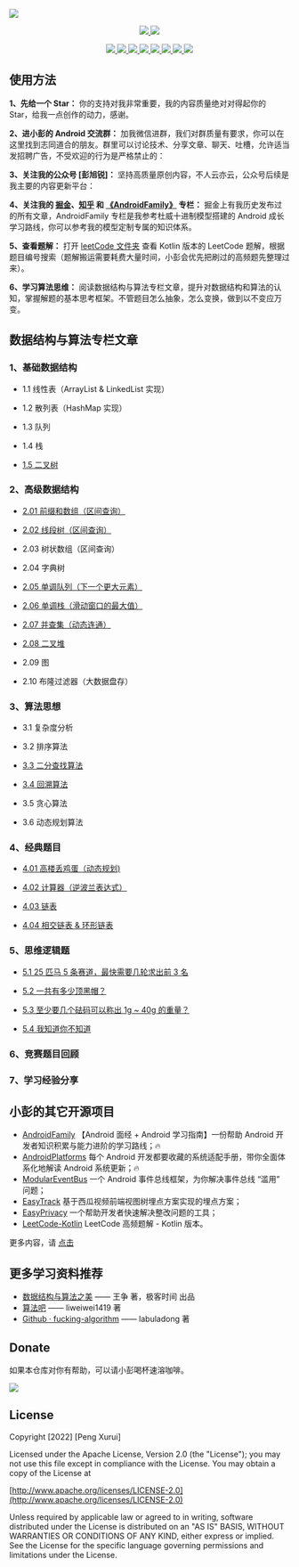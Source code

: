![](https://github.com/pengxurui/AndroidFamily/blob/master/images/Android_Banner.png)

<p align='center'>
  <a href="https://www.github.com/pengxurui" target="_blank">
    <img src="https://komarev.com/ghpvc/?username=pengxurui&style=flat&label=👁%20Views">
  </a>
  <a href="https://www.apache.org/licenses/LICENSE-2.0" target="_blank">
    <img src="https://img.shields.io/badge/license-Apache--2.0-informational.svg?style=flat">
  </a>
</p>

<p align='center'>
  <a href="https://www.github.com/pengxurui" target="_blank">
    <img src="https://img.shields.io/badge/作者-@小彭-brightgreen.svg?style=flat&logo=GitHub">
  </a>
  <a href="https://github.com/pengxurui/Android-NoteBook/raw/master/images/搜一搜公众号.png" target="_blank">
    <img src="https://img.shields.io/badge/公众号-彭旭锐-brightgreen.svg?style=flat&logo=WeChat">
  </a>
  <a href="https://juejin.cn/user/1063982987230392" target="_blank">
    <img src="https://img.shields.io/badge/🔥%20juejin-掘金-blue.svg?style=flat">
  </a>
  <a href="https://www.zhihu.com/people/pengxurui" target="_blank">
    <img src="https://img.shields.io/badge/zhihu-知乎-informational.svg?style=flat&logo=Zhihu">
  </a>
  <a href="https://www.toutiao.com/c/user/token/MS4wLjABAAAAbY-k9r66YVymjlqMaaGZJO67hCNYaNGa7PCoisQYmR4" target="_blank">
    <img src="https://img.shields.io/badge/toutiao-头条-red.svg?style=flat">
  </a>
  <a href="https://www.cnblogs.com/pengxurui/" target="_blank">
    <img src="https://img.shields.io/badge/cnblogs-博客园-green.svg?style=flat">
  </a>
  <a href="https://blog.csdn.net/pengxurui?spm=1000.2115.3001.5343" target="_blank">
    <img src="https://img.shields.io/badge/csdn-CSDN-9cf.svg?style=flat">
  </a>
  <a href="" target="_blank">
    <img src="https://img.shields.io/badge/jianshu-简书-orange.svg?style=flat">
  </a>
</p>

## 使用方法

**1、先给一个 Star：** 你的支持对我非常重要，我的内容质量绝对对得起你的 Star，给我一点创作的动力，感谢。

**2、进小彭的 Android 交流群：** 加我微信进群，我们对群质量有要求，你可以在这里找到志同道合的朋友。群里可以讨论技术、分享文章、聊天、吐槽，允许适当发招聘广告，不受欢迎的行为是严格禁止的：

**3、关注我的公众号 [彭旭锐]：** 坚持高质量原创内容，不人云亦云，公众号后续是我主要的内容更新平台：

**4、关注我的 [掘金](https://juejin.cn/user/1063982987230392)、[知乎](https://www.zhihu.com/people/pengxurui) 和 [《AndroidFamily》](https://github.com/pengxurui/AndroidFamily) 专栏：** 掘金上有我历史发布过的所有文章，AndroidFamily 专栏是我参考杜威十进制模型搭建的 Android 成长学习路线，你可以参考我的模型定制专属的知识体系。

**5、查看题解：** 打开 [leetCode 文件夹](https://github.com/pengxurui/LeetCode-Kotlin/tree/main/leetcode) 查看 Kotlin 版本的 LeetCode 题解，根据题目编号搜索（题解搬运需要耗费大量时间，小彭会优先把刷过的高频题先整理过来）。

**6、学习算法思维：** 阅读数据结构与算法专栏文章，提升对数据结构和算法的认知，掌握解题的基本思考框架。不管题目怎么抽象，怎么变换，做到以不变应万变。

## 数据结构与算法专栏文章

### 1、基础数据结构

- 1.1 线性表（ArrayList & LinkedList 实现）

- 1.2 散列表（HashMap 实现）

- 1.3 队列

- 1.4 栈

- [1.5 二叉树](https://juejin.cn/post/6917131822711341070)

### 2、高级数据结构

- [2.01 前缀和数组（区间查询）](https://juejin.cn/post/6942854967871045639)

- [2.02 线段树（区间查询）](https://juejin.cn/post/6984052900901158943)

- 2.03 树状数组（区间查询）

- 2.04 字典树

- [2.05 单调队列（下一个更大元素）](https://juejin.cn/post/6941726116818190349)

- [2.06 单调栈（滑动窗口的最大值）](https://juejin.cn/post/6941661805278298126)

- [2.07 并查集（动态连通）](https://juejin.cn/post/6875746884397301773)

- [2.08 二叉堆](https://juejin.cn/post/6904691545493274637)

- 2.09 图

- 2.10 布隆过滤器（大数据盘存）

### 3、算法思想

- 3.1 复杂度分析

- 3.2 排序算法

- [3.3 二分查找算法](https://juejin.cn/post/6933241413341708296)

- [3.4 回溯算法](https://juejin.cn/post/6882928981268496398)

- 3.5 贪心算法

- 3.6 动态规划算法

### 4、经典题目

- [4.01 高楼丢鸡蛋（动态规划)](https://juejin.cn/post/6938389793760313375)

- [4.02 计算器（逆波兰表达式）](https://juejin.cn/post/6938387752811495455)

- [4.03 链表](https://juejin.cn/post/6882370280946302983)

- [4.04 相交链表 & 环形链表](https://juejin.cn/post/6881580736428638215)

### 5、思维逻辑题

- [5.1 25 匹马 5 条赛道，最快需要几轮求出前 3 名](https://mp.weixin.qq.com/s/c5SEJYQZeFIn8qwermnW1A)

- [5.2 一共有多少顶黑帽？](https://juejin.cn/post/6903524335193948167)

- [5.3 至少要几个砝码可以称出 1g ~ 40g 的重量？](https://juejin.cn/post/6903460612886495245)

- [5.4 我知道你不知道](https://juejin.cn/post/6902829580013436942)

### 6、竞赛题目回顾



### 7、学习经验分享



## 小彭的其它开源项目

- [AndroidFamily](https://github.com/pengxurui/AndroidFamily) 【Android 面经 + Android 学习指南】一份帮助 Android 开发者知识积累与能力进阶的学习路线；🔥
- [AndroidPlatforms](https://github.com/pengxurui/AndroidPlatforms) 每个 Android 开发都要收藏的系统适配手册，带你全面体系化地解读 Android 系统更新；🔥
- [ModularEventBus](https://github.com/pengxurui/ModularEventBus) 一个 Android 事件总线框架，为你解决事件总线 “滥用” 问题；
- [EasyTrack](https://github.com/pengxurui/EasyTrack) 基于西瓜视频前端视图树埋点方案实现的埋点方案；
- [EasyPrivacy](https://github.com/pengxurui/EasyPrivacy) 一个帮助开发者快速解决整改问题的工具；
- [LeetCode-Kotlin](https://github.com/pengxurui/LeetCode-Kotlin) LeetCode 高频题解 - Kotlin 版本。

更多内容，请 [点击](https://juejin.cn/user/1063982987230392)

## 更多学习资料推荐

- [数据结构与算法之美](https://time.geekbang.org/column/article/67856) —— 王争 著，极客时间 出品
- [算法吧](https://suanfa8.com) —— liweiwei1419 著
- [Github · fucking-algorithm](https://github.com/labuladong/fucking-algorithm) —— labuladong 著

## Donate

如果本仓库对你有帮助，可以请小彭喝杯速溶咖啡。

![](https://github.com/pengxurui/AndroidFamily/blob/master/images/%E8%AF%B7%E5%B0%8F%E5%BD%AD%E5%96%9D%E6%9D%AF%E9%80%9F%E6%BA%B6%E5%92%96%E5%95%A1.png)

## License

Copyright [2022] [Peng Xurui]

Licensed under the Apache License, Version 2.0 (the "License");
you may not use this file except in compliance with the License.
You may obtain a copy of the License at

[http://www.apache.org/licenses/LICENSE-2.0](http://www.apache.org/licenses/LICENSE-2.0)

Unless required by applicable law or agreed to in writing, software
distributed under the License is distributed on an "AS IS" BASIS,
WITHOUT WARRANTIES OR CONDITIONS OF ANY KIND, either express or implied.
See the License for the specific language governing permissions and
limitations under the License.

